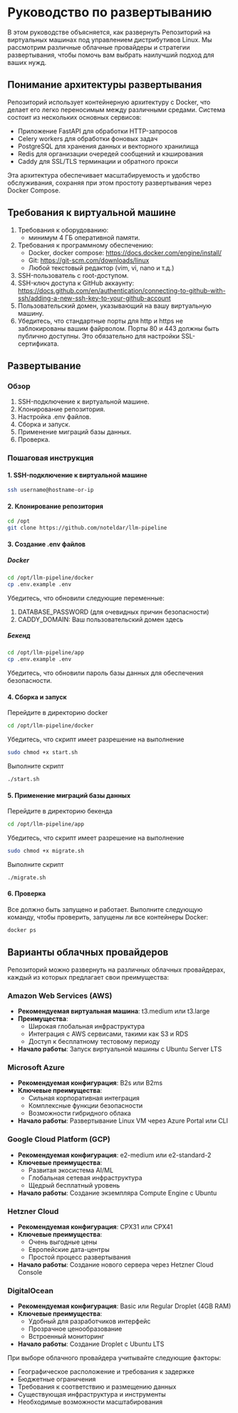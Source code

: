 # Руководство по развертыванию

В этом руководстве объясняется, как развернуть Репозиторий на виртуальных машинах под управлением дистрибутивов Linux. Мы рассмотрим различные облачные провайдеры и стратегии развертывания, чтобы помочь вам выбрать наилучший подход для ваших нужд.

## Понимание архитектуры развертывания

Репозиторий использует контейнерную архитектуру с Docker, что делает его легко переносимым между различными средами. Система состоит из нескольких основных сервисов:

- Приложение FastAPI для обработки HTTP-запросов
- Celery workers для обработки фоновых задач
- PostgreSQL для хранения данных и векторного хранилища
- Redis для организации очередей сообщений и кэширования
- Caddy для SSL/TLS терминации и обратного прокси

Эта архитектура обеспечивает масштабируемость и удобство обслуживания, сохраняя при этом простоту развертывания через Docker Compose.

## Требования к виртуальной машине

1. Требования к оборудованию:
    - минимум 4 ГБ оперативной памяти.
2. Требования к программному обеспечению:
    - Docker, docker compose: https://docs.docker.com/engine/install/
    - Git: https://git-scm.com/downloads/linux
    - Любой текстовый редактор (vim, vi, nano и т.д.)
3. SSH-пользователь с root-доступом.
4. SSH-ключ доступа к GitHub
   аккаунту: https://docs.github.com/en/authentication/connecting-to-github-with-ssh/adding-a-new-ssh-key-to-your-github-account
5. Пользовательский домен, указывающий на вашу виртуальную машину.
6. Убедитесь, что стандартные порты для http и https не заблокированы вашим файрволом. Порты 80 и 443 должны быть
   публично доступны. Это обязательно для настройки SSL-сертификата.

## Развертывание

### Обзор

1. SSH-подключение к виртуальной машине.
2. Клонирование репозитория.
3. Настройка .env файлов.
4. Сборка и запуск.
5. Применение миграций базы данных.
6. Проверка.

### Пошаговая инструкция

#### 1. SSH-подключение к виртуальной машине

```bash
ssh username@hostname-or-ip
```

#### 2. Клонирование репозитория

```bash
cd /opt
git clone https://github.com/noteldar/llm-pipeline
```

#### 3. Создание .env файлов

##### Docker

```bash
cd /opt/llm-pipeline/docker
cp .env.example .env
```

Убедитесь, что обновили следующие переменные:

1. DATABASE_PASSWORD (для очевидных причин безопасности)
2. CADDY_DOMAIN: Ваш пользовательский домен здесь

##### Бекенд

```bash
cd /opt/llm-pipeline/app
cp .env.example .env
```

Убедитесь, что обновили пароль базы данных для обеспечения безопасности.

#### 4. Сборка и запуск

Перейдите в директорию docker

```bash
cd /opt/llm-pipeline/docker
```

Убедитесь, что скрипт имеет разрешение на выполнение

```bash
sudo chmod +x start.sh
```

Выполните скрипт

```bash
./start.sh
```

#### 5. Применение миграций базы данных

Перейдите в директорию бекенда

```bash
cd /opt/llm-pipeline/app
```

Убедитесь, что скрипт имеет разрешение на выполнение

```bash
sudo chmod +x migrate.sh
```

Выполните скрипт

```bash
./migrate.sh
```

#### 6. Проверка

Все должно быть запущено и работает. Выполните следующую команду, чтобы проверить, запущены ли все контейнеры Docker:

```bash
docker ps
```

## Варианты облачных провайдеров

Репозиторий можно развернуть на различных облачных провайдерах, каждый из которых предлагает свои преимущества:

### Amazon Web Services (AWS)

- **Рекомендуемая виртуальная машина**: t3.medium или t3.large
- **Преимущества**: 
  - Широкая глобальная инфраструктура
  - Интеграция с AWS сервисами, такими как S3 и RDS
  - Доступ к бесплатному тестовому периоду
- **Начало работы**: Запуск виртуальной машины с Ubuntu Server LTS
### Microsoft Azure

- **Рекомендуемая конфигурация**: B2s или B2ms
- **Ключевые преимущества**:
  - Сильная корпоративная интеграция
  - Комплексные функции безопасности
  - Возможности гибридного облака
- **Начало работы**: Развертывание Linux VM через Azure Portal или CLI

### Google Cloud Platform (GCP)

- **Рекомендуемая конфигурация**: e2-medium или e2-standard-2
- **Ключевые преимущества**:
  - Развитая экосистема AI/ML
  - Глобальная сетевая инфраструктура
  - Щедрый бесплатный уровень
- **Начало работы**: Создание экземпляра Compute Engine с Ubuntu

### Hetzner Cloud

- **Рекомендуемая конфигурация**: CPX31 или CPX41
- **Ключевые преимущества**:
  - Очень выгодные цены
  - Европейские дата-центры
  - Простой процесс развертывания
- **Начало работы**: Создание нового сервера через Hetzner Cloud Console

### DigitalOcean

- **Рекомендуемая конфигурация**: Basic или Regular Droplet (4GB RAM)
- **Ключевые преимущества**:
  - Удобный для разработчиков интерфейс
  - Прозрачное ценообразование
  - Встроенный мониторинг
- **Начало работы**: Создание Droplet с Ubuntu LTS

При выборе облачного провайдера учитывайте следующие факторы:

- Географическое расположение и требования к задержке
- Бюджетные ограничения
- Требования к соответствию и размещению данных
- Существующая инфраструктура и инструменты
- Необходимые возможности масштабирования